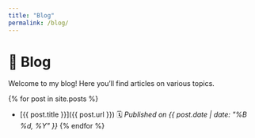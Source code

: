 ```yaml
---
title: "Blog"
permalink: /blog/
---
```


# 📝 Blog

Welcome to my blog! Here you’ll find articles on various topics.

{% for post in site.posts %}
- [{{ post.title }}]({{ post.url }})
  🗓️ *Published on {{ post.date | date: "%B %d, %Y" }}*
{% endfor %}
